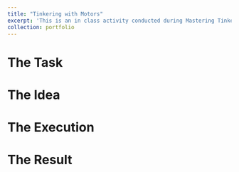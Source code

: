 ```yaml
---
title: "Tinkering with Motors"
excerpt: 'This is an in class activity conducted during Mastering Tinkering'
collection: portfolio
---
```


# The Task

# The Idea

# The Execution

# The Result